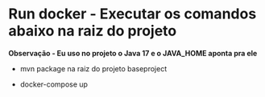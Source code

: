 # Run docker - Executar os comandos abaixo na raiz do projeto

<strong> Observação - Eu uso no projeto o Java 17 e o JAVA_HOME aponta pra ele </strong>

- mvn package na raiz do projeto baseproject

- docker-compose up
